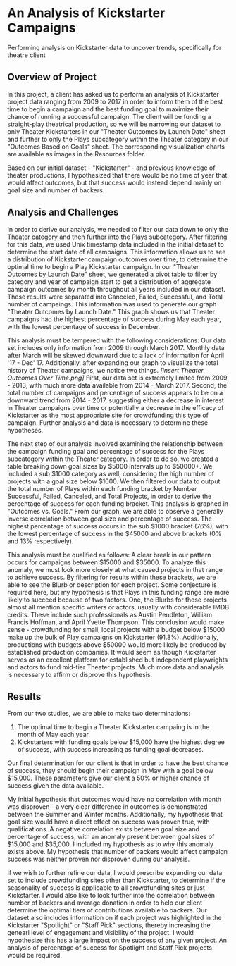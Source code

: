 # **An Analysis of Kickstarter Campaigns**
Performing analysis on Kickstarter data to uncover trends, specifically for theatre client

## **Overview of Project**

In this project, a client has asked us to perform an analysis of Kickstarter project data ranging from 2009 to 2017 in order to inform them of the best time to begin a campaign and the best funding goal to maximize their chance of running a successful campaign. The client will be funding a straight-play theatrical production, so we will be narrowing our dataset to only Theater Kickstarters in our "Theater Outcomes by Launch Date" sheet and further to only the Plays subcategory within the Theater category in our "Outcomes Based on Goals" sheet. The corresponding visualization charts are available as images in the Resources folder. 

Based on our initial dataset - "Kickstarter" - and previous knowledge of theater productions, I hypothesized that there would be no time of year that would affect outcomes, but that success would instead depend mainly on goal size and number of backers. 

## **Analysis and Challenges**

In order to derive our analysis, we needed to filter our data down to only the Theater category and then further into the Plays subcategory. After filtering for this data, we used Unix timestamp data included in the initial dataset to determine the start date of all campaigns. This information allows us to see a distribution of Kickstarter campaign outcomes over time, to determine the optimal time to begin a Play Kickstarter campaign. In our "Theater Outcomes by Launch Date" sheet, we generated a pivot table to filter by category and year of campaign start to get a distribution of aggregate campaign outcomes by month throughout all years included in our dataset. These results were separated into Canceled, Failed, Successful, and Total number of campaings. This information was used to generate our graph "Theater Outcomes by Launch Date." This graph shows us that Theater campaigns had the highest percentage of success during May each year, with the lowest percentage of success in December. 

This analysis must be tempered with the following considerations: Our data set includes only information from 2009 through March 2017. Monthly data after March will be skewed downward due to a lack of information for April '17 - Dec' 17. Additionally, after expanding our graph to visualize the total history of Theater campaigns, we notice two things. *[insert Theater Outcomes Over Time.png]* First, our data set is extremely limited from 2009 - 2013, with much more data available from 2014 - March 2017. Second, the total number of campaigns and percentage of success appears to be on a downward trend from 2014 - 2017, suggesting either a decrease in interest in Theater campaigns over time or potentially a decrease in the efficacy of Kickstarter as the most appropriate site for crowdfunding this type of campaign. Further analysis and data is necessary to determine these hypotheses. 

The next step of our analysis involved examining the relationship between the campaign funding goal and percentage of success for the Plays subcategory within the Theater category. In order to do so, we created a table breaking down goal sizes by $5000 intervals up to $50000+. We included a sub $1000 category as well, considering the high number of projects with a goal size below $1000. We then filtered our data to output the total number of Plays within each funding bracket by Number Successful, Failed, Canceled, and Total Projects, in order to derive the percentage of success for each funding bracket. This analysis is graphed in "Outcomes vs. Goals." From our graph, we are able to observe a generally inverse correlation between goal size and percentage of success. The highest percentage of success occurs in the sub $1000 bracket (76%), with the lowest percentage of success in the $45000 and above brackets (0% and 13% respectively).

This analysis must be qualified as follows: A clear break in our pattern occurs for campaigns between $15000 and $35000. To analyze this anomaly, we must look more closely at what caused projects in that range to achieve success. By filtering for results within these brackets, we are able to see the Blurb or description for each project. Some conjecture is required here, but my hypothesis is that Plays in this funding range are more likely to succeed because of two factors. One, the Blurbs for these projects almost all mention specific writers or actors, usually with considerable IMDB credits. These include such professionals as Austin Pendleton, William Francis Hoffman, and April Yvette Thompson. This conclusion would make sense - crowdfunding for small, local projects with a budget below $15000 make up the bulk of Play campaigns on Kickstarter (91.8%). Additionally, productions with budgets above $50000 would more likely be produced by established production companies. It would seem as though Kickstarter serves as an excellent platform for established but independent playwrights and actors to fund mid-tier Theater projects. Much more data and analysis is necessary to affirm or disprove this hypothesis. 

## **Results**

From our two studies, we are able to make two determinations:
1. The optimal time to begin a Theater Kickstarter campaing is in the month of May each year.
2. Kickstarters with funding goals below $15,000 have the highest degree of success, with success increasing as funding goal decreases. 

Our final determination for our client is that in order to have the best chance of success, they should begin their campaign in May with a goal below $15,000. These parameters give our client a 50% or higher chance of success given the data available. 

My initial hypothesis that outcomes would have no correlation with month was disproven - a very clear difference in outcomes is demonstrated between the Summer and Winter months. Additionally, my hypothesis that goal size would have a direct effect on success was proven true, with qualifications. A negative correlation exists between goal size and percentage of success, with an anomaly present between goal sizes of $15,000 and $35,000. I included my hypothesis as to why this anomaly exists above. My hypothesis that number of backers would affect campaign success was neither proven nor disproven during our analysis. 

If we wish to further refine our data, I would prescribe expanding our data set to include crowdfunding sites other than Kickstarter, to determine if the seasonality of success is applicable to all crowdfunding sites or just Kickstarter. I would also like to look further into the correlation between number of backers and average donation in order to help our client determine the optimal tiers of contributions available to backers. Our dataset also includes information on if each project was highlighted in the Kickstarter "Spotlight" or "Staff Pick" sections, thereby increasing the genearl level of engagement and visibility of the project. I would hypothesize this has a large impact on the success of any given project. An analysis of percentage of success for Spotlight and Staff Pick projects would be required. 